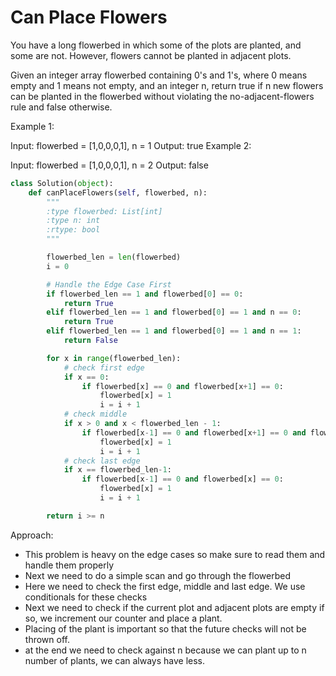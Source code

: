 # Can Place Flowers

You have a long flowerbed in which some of the plots are planted, and some are not. However, flowers cannot be planted in adjacent plots.

Given an integer array flowerbed containing 0's and 1's, where 0 means empty and 1 means not empty, and an integer n, return true if n new flowers can be planted in the flowerbed without violating the no-adjacent-flowers rule and false otherwise.

 

Example 1:

Input: flowerbed = [1,0,0,0,1], n = 1
Output: true
Example 2:

Input: flowerbed = [1,0,0,0,1], n = 2
Output: false

```Python
class Solution(object):
    def canPlaceFlowers(self, flowerbed, n):
        """
        :type flowerbed: List[int]
        :type n: int
        :rtype: bool
        """

        flowerbed_len = len(flowerbed)
        i = 0 

        # Handle the Edge Case First
        if flowerbed_len == 1 and flowerbed[0] == 0:
            return True
        elif flowerbed_len == 1 and flowerbed[0] == 1 and n == 0: 
            return True
        elif flowerbed_len == 1 and flowerbed[0] == 1 and n == 1:
            return False 

        for x in range(flowerbed_len):
            # check first edge
            if x == 0:
                if flowerbed[x] == 0 and flowerbed[x+1] == 0:
                    flowerbed[x] = 1
                    i = i + 1
            # check middle 
            if x > 0 and x < flowerbed_len - 1:
                if flowerbed[x-1] == 0 and flowerbed[x+1] == 0 and flowerbed[x] == 0:
                    flowerbed[x] = 1
                    i = i + 1
            # check last edge
            if x == flowerbed_len-1:
                if flowerbed[x-1] == 0 and flowerbed[x] == 0:
                    flowerbed[x] = 1
                    i = i + 1

        return i >= n
```

Approach:
- This problem is heavy on the edge cases so make sure to read them and handle them properly
- Next we need to do a simple scan and go through the flowerbed
- Here we need to check the first edge, middle and last edge. We use conditionals for these checks
- Next we need to check if the current plot and adjacent plots are empty if so, we increment our counter and place a plant. 
- Placing of the plant is important so that the future checks will not be thrown off.
- at the end we need to check against n because we can plant up to n number of plants, we can always have less.

